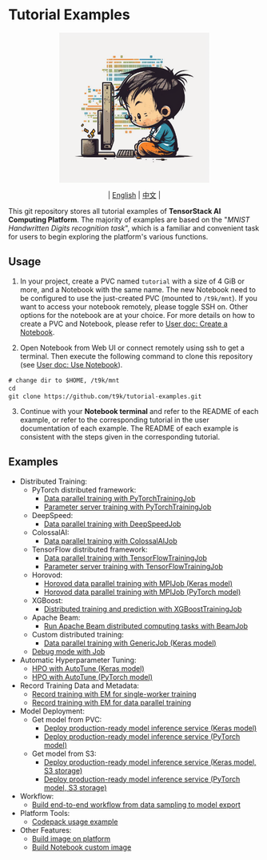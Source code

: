 # Tutorial Examples

<div id="top" align="center">

<img src="./assets/illustration.png" alt="illustration" width="300" align="center"><br>

| [English](README.md) | [中文](docs/README-zh.md) |

</div>

This git repository stores all tutorial examples of **TensorStack AI Computing Platform**. The majority of examples are based on the "*MNIST Handwritten Digits recognition task*", which is a familiar and convenient task for users to begin exploring the platform's various functions.

## Usage

1. In your project, create a PVC named `tutorial` with a size of 4 GiB or more, and a Notebook with the same name. The new Notebook need to be configured to use the just-created PVC (mounted to `/t9k/mnt`). If you want to access your notebook remotely, please toggle SSH on. Other options for the notebook are at your choice. For more details on how to create a PVC and Notebook, please refer to [User doc: Create a Notebook](https://t9k.github.io/user-docs/guide/develop-and-test-model/create-notebook.html).

2. Open Notebook from Web UI or connect remotely using ssh to get a terminal. Then execute the following command to clone this repository (see [User doc: Use Notebook](https://t9k.github.io/user-docs/guide/develop-and-test-model/use-notebook.html)).

```
# change dir to $HOME, /t9k/mnt
cd
git clone https://github.com/t9k/tutorial-examples.git
```

3. Continue with your **Notebook terminal** and refer to the README of each example, or refer to the corresponding tutorial in the user documentation of each example. The README of each example is consistent with the steps given in the corresponding tutorial.

## Examples

* Distributed Training:
  * PyTorch distributed framework:
    * [Data parallel training with PyTorchTrainingJob](./job/pytorchtrainingjob/ddp/)
    * [Parameter server training with PyTorchTrainingJob](./job/pytorchtrainingjob/ps/)
  * DeepSpeed:
    * [Data parallel training with DeepSpeedJob](./job/deepspeedjob/)
  * ColossalAI:
    * [Data parallel training with ColossalAIJob](./job/colossalaijob/)
  * TensorFlow distributed framework:
    * [Data parallel training with TensorFlowTrainingJob](./job/tensorflowtrainingjob/multiworker/)
    * [Parameter server training with TensorFlowTrainingJob](./job/tensorflowtrainingjob/ps/)
  * Horovod:
    * [Horovod data parallel training with MPIJob (Keras model)](./job/mpijob/horovod-keras/)
    * [Horovod data parallel training with MPIJob (PyTorch model)](./job/mpijob/horovod-torch/)
  * XGBoost:
    * [Distributed training and prediction with XGBoostTrainingJob](./job/xgboosttrainingjob/distributed/)
  * Apache Beam:
    * [Run Apache Beam distributed computing tasks with BeamJob](./job/beamjob/count-word/)
  * Custom distributed training:
    * [Data parallel training with GenericJob (Keras model)](./job/genericjob/multiworker-keras/)
  * [Debug mode with Job](./job/debug-mode/)
* Automatic Hyperparameter Tuning:
  * [HPO with AutoTune (Keras model)](./autotune/hpo-keras/)
  * [HPO with AutoTune (PyTorch model)](./autotune/hpo-torch/)
* Record Training Data and Metadata:
  * [Record training with EM for single-worker training](./em/single-worker-training/)
  * [Record training with EM for data parallel training](./em/data-parallel-training/)
* Model Deployment:
  * Get model from PVC:
    * [Deploy production-ready model inference service (Keras model)](./deployment/pvc/mlservice-keras/)
    * [Deploy production-ready model inference service (PyTorch model)](./deployment/pvc/mlservice-torch/)
  * Get model from S3:
    * [Deploy production-ready model inference service (Keras model, S3 storage)](./deployment/s3/mlservice-keras/)
    * [Deploy production-ready model inference service (PyTorch model, S3 storage)](./deployment/s3/mlservice-torch/)
* Workflow:
  * [Build end-to-end workflow from data sampling to model export](./workflow/e2e-workflow/)
* Platform Tools:
  * [Codepack usage example](./codepack/)
* Other Features:
  * [Build image on platform](./build-image/build-image-on-platform/)
  * [Build Notebook custom image](./build-image/build-notebook-custom-image/)
